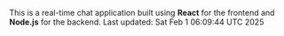 This is a real-time chat application built using **React** for the frontend and **Node.js** for the backend.
Last updated: Sat Feb  1 06:09:44 UTC 2025
